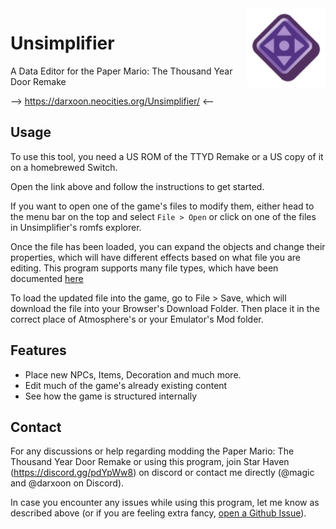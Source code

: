 <img width="25%" align="right" src="static/Unsimplifier_icon.png" style="position: relative; z-index: 1">

# Unsimplifier

A Data Editor for the Paper Mario: The Thousand Year Door Remake

--> <https://darxoon.neocities.org/Unsimplifier/> <--

## Usage

To use this tool, you need a US ROM of the TTYD Remake or a US copy of it on a homebrewed Switch.

Open the link above and follow the instructions to get started.

If you want to open one of the game's files to modify them, either head to the menu bar on the top and select `File > Open` or click on one of the files in Unsimplifier's romfs explorer.

Once the file has been loaded, you can expand the objects and change their properties, which will have different effects based on what file you are editing. This program supports many file types, which have been documented [here](https://docs.google.com/spreadsheets/d/1pZogGh00xy939FdCG62uWjxZnkP1G4gjDGBG4TntbKY/)

To load the updated file into the game, go to File > Save, which will download the file into your Browser's Download Folder. Then place it in the correct place of Atmosphere's or your Emulator's Mod folder.

## Features

* Place new NPCs, Items, Decoration and much more.
* Edit much of the game's already existing content
* See how the game is structured internally

## Contact

For any discussions or help regarding modding the Paper Mario: The Thousand Year Door Remake or using this program, join Star Haven (<https://discord.gg/pdYpWw8>) on discord or contact me directly (@magic and @darxoon  on Discord).

In case you encounter any issues while using this program, let me know as described above (or if you are feeling extra fancy, [open a Github Issue](https://github.com/Darxoon/OrigamiWand/issues)).
